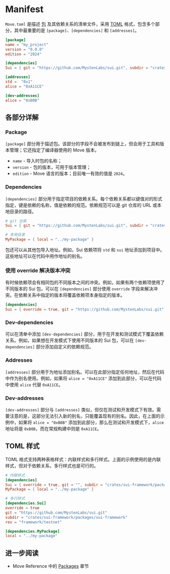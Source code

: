 # Manifest

`Move.toml` 是描述 [包](./packages.md) 及其依赖关系的清单文件，采用 [TOML](https://toml.io/en/) 格式，包含多个部分，其中最重要的是 `[package]`、`[dependencies]` 和 `[addresses]`。

```toml
[package]
name = "my_project"
version = "0.0.0"
edition = "2024"

[dependencies]
Sui = { git = "https://github.com/MystenLabs/sui.git", subdir = "crates/sui-framework/packages/sui-framework", rev = "framework/testnet" }

[addresses]
std =  "0x1"
alice = "0xA11CE"

[dev-addresses]
alice = "0xB0B"
```

## 各部分详解

### Package

`[package]` 部分用于描述包。该部分的字段不会被发布到链上，但会用于工具和版本管理；它还指定了编译器使用的 Move 版本。

- `name` - 导入时包的名称；
- `version` - 包的版本，可用于版本管理；
- `edition` - Move 语言的版本；目前唯一有效的值是 `2024`。

### Dependencies

`[dependencies]` 部分用于指定项目的依赖关系。每个依赖关系都以键值对的形式指定，键是依赖的名称，值是依赖的规范。依赖规范可以是 git 仓库的 URL 或本地目录的路径。

```toml
# git 仓库
Sui = { git = "https://github.com/MystenLabs/sui.git", subdir = "crates/sui-framework/packages/sui-framework", rev = "framework/testnet" }

# 本地目录
MyPackage = { local = "../my-package" }
```

包还可以从其他包导入地址。例如，Sui 依赖项将 `std` 和 `sui` 地址添加到项目中。这些地址可以在代码中用作地址的别名。

### 使用 override 解决版本冲突

有时候依赖项会有相同包的不同版本之间的冲突。例如，如果有两个依赖项使用了不同版本的 Sui 包，可以在 `[dependencies]` 部分使用 `override` 字段来解决冲突。在依赖关系中指定的版本将覆盖依赖项本身指定的版本。

```toml
[dependencies]
Sui = { override = true, git = "https://github.com/MystenLabs/sui.git", subdir = "crates/sui-framework/packages/sui-framework", rev = "framework/testnet" }
```

### Dev-dependencies

可以在清单中添加 `[dev-dependencies]` 部分，用于在开发和测试模式下覆盖依赖关系。例如，如果想在开发模式下使用不同版本的 Sui 包，可以在 `[dev-dependencies]` 部分添加自定义的依赖规范。

### Addresses

`[addresses]` 部分用于为地址添加别名。可以在此部分指定任何地址，然后在代码中作为别名使用。例如，如果将 `alice = "0xA11CE"` 添加到此部分，可以在代码中使用 `alice` 代替 `0xA11CE`。

### Dev-addresses

`[dev-addresses]` 部分与 `[addresses]` 类似，但仅在测试和开发模式下有效。需要注意的是，这部分无法引入新的别名，只能覆盖现有的别名。因此，在上面的示例中，如果将 `alice = "0xB0B"` 添加到此部分，那么在测试和开发模式下，`alice` 地址将是 `0xB0B`，而在常规构建中则是 `0xA11CE`。

## TOML 样式

TOML 格式支持两种表格样式：内联样式和多行样式。上面的示例使用的是内联样式，但对于依赖关系，多行样式也是可行的。

```toml
# 内联样式
[dependencies]
Sui = { override = true, git = "", subdir = "crates/sui-framework/packages/sui-framework", rev = "framework/testnet" }
MyPackage = { local = "../my-package" }
```

```toml
# 多行样式
[dependencies.Sui]
override = true
git = "https://github.com/MystenLabs/sui.git"
subdir = "crates/sui-framework/packages/sui-framework"
rev = "framework/testnet"

[dependencies.MyPackage]
local = "../my-package"
```

## 进一步阅读

- Move Reference 中的 [Packages](/reference/packages.html) 章节
